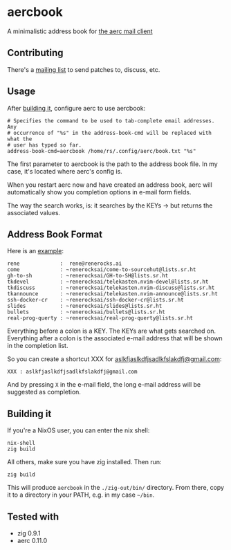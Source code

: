 # aercbook

A minimalistic address book for [the aerc mail client](https://aerc-mail.org)

## Contributing

There's a [mailing list](https://lists.sr.ht/~renerocksai/aercbook) to send
patches to, discuss, etc.

## Usage

After [building it](#building-it), configure aerc to use aercbook:

```console
# Specifies the command to be used to tab-complete email addresses. Any
# occurrence of "%s" in the address-book-cmd will be replaced with what the
# user has typed so far.
address-book-cmd=aercbook /home/rs/.config/aerc/book.txt "%s"
```

The first parameter to aercbook is the path to the address book file. In my
case, it's located where aerc's config is.

When you restart aerc now and have created an address book, aerc will
automatically show you completion options in e-mail form fields.

The way the search works, is: it searches by the KEYs -> but returns the
associated values.

## Address Book Format

Here is an [example](./book.txt):

```console
rene             :  rene@renerocks.ai
come             : ~renerocksai/come-to-sourcehut@lists.sr.ht
gh-to-sh         : ~renerocksai/GH-to-SH@lists.sr.ht
tkdevel          : ~renerocksai/telekasten.nvim-devel@lists.sr.ht
tkdiscuss        : ~renerocksai/telekasten.nvim-discuss@lists.sr.ht
tkannounce       : ~renerocksai/telekasten.nvim-announce@lists.sr.ht
ssh-docker-cr    : ~renerocksai/ssh-docker-cr@lists.sr.ht
slides           : ~renerocksai/slides@lists.sr.ht
bullets          : ~renerocksai/bullets@lists.sr.ht
real-prog-querty : ~renerocksai/real-prog-querty@lists.sr.ht
```

Everything before a colon is a KEY. The KEYs are what gets searched on.
Everything after a colon is the associated e-mail address that will be shown in
the completion list.

So you can create a shortcut XXX for aslkfjaslkdfjsadlkfslakdfj@gmail.com:

```console
XXX : aslkfjaslkdfjsadlkfslakdfj@gmail.com
```

And by pressing `X` in the e-mail field, the long e-mail address will be
suggested as completion.

## Building it

If you're a NixOS user, you can enter the nix shell:

```console
nix-shell
zig build
```

All others, make sure you have zig installed. Then run:

```console
zig build
```

This will produce `aercbook` in the `./zig-out/bin/` directory. From there, copy
it to a directory in your PATH, e.g. in my case `~/bin`.

## Tested with

- zig 0.9.1
- aerc 0.11.0
